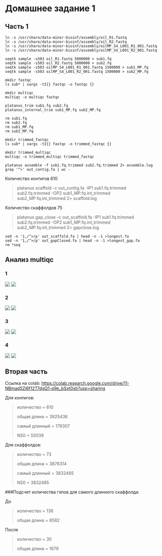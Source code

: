 # Домашнее задание 1
## Часть 1
```
ln -s /usr/share/data-minor-bioinf/assembly/oil_R1.fastq 
ln -s /usr/share/data-minor-bioinf/assembly/oil_R2.fastq 
ln -s /usr/share/data-minor-bioinf/assembly/oilMP_S4_L001_R1_001.fastq 
ln -s /usr/share/data-minor-bioinf/assembly/oilMP_S4_L001_R2_001.fastq 

seqtk sample -s503 oil_R1.fastq 5000000 > sub1.fq
seqtk sample -s503 oil_R2.fastq 5000000 > sub2.fq
seqtk sample -s503 oilMP_S4_L001_R1_001.fastq 1500000 > sub1_MP.fq
seqtk sample -s503 oilMP_S4_L001_R2_001.fastq 1500000 > sub2_MP.fq

mkdir fastqc
ls sub* | xargs -tI{} fastqc -o fastqc {}

mkdir multiqc
multiqc -o multiqc fastqc

platanus_trim sub1.fq sub2.fq
platanus_internal_trim sub1_MP.fq sub2_MP.fq

rm sub1.fq
rm sub2.fq
rm sub1_MP.fq
rm sub2_MP.fq

mkdir trimmed_fastqc
ls sub* | xargs -tI{} fastqc -o trimmed_fastqc {}

mkdir trimmed_multiqc
multiqc -o trimmed_multiqc trimmed_fastqc

platanus assemble -f sub1.fq.trimmed sub2.fq.trimmed 2> assemble.log
grep '^>' out_contig.fa | wc -
```
Количество контигов 610

>platanus scaffold -c out_contig.fa -IP1 sub1.fq.trimmed sub2.fq.trimmed -OP2 sub1_MP.fq.int_trimmed sub2_MP.fq.int_trimmed 2> scaffold.log

Количество скаффолдов 75

>platanus gap_close -c out_scaffold.fa -IP1 sub1.fq.trimmed sub2.fq.trimmed -OP2 sub1_MP.fq.int_trimmed sub2_MP.fq.int_trimmed 2> gapclose.log
```
sed -n '1,/^>/p' out_scaffold.fa | head -n -1 >longest.fa
sed -n '1,/^>/p' out_gapClosed.fa | head -n -1 >longest_gap.fa
rm *seq
```
## Анализ multiqc 
### 1

![](images/before_general.png)
![](images/after_general.png)

### 2

![](images/before_fastqc_per_sequence_quality_scores_plot.png)
![](images/after_fastqc_per_sequence_quality_scores_plot.png)

### 3

![](images/before_fastqc_per_base_sequence_quality_plot.png)
![](images/after_fastqc_per_base_sequence_quality_plot.png)

### 4

![](images/before_fastqc_adapter_content_plot.png)
![](images/after_fastqc_adapter_content_plot.png)

## Вторая часть
Ссылка на colab: https://colab.research.google.com/drive/11-NBmadSZi6f12T7dgQ1-q9e_bSxt0xb?usp=sharing

Для контигов:

>количество = 610
>
>общая длина = 3925436
>
>самый длинный = 179307
>
>N50 = 55039

Для скаффолдов:

>количество = 73
>
>общая длина = 3876314
>
>самый длинный = 3832485
>
>N50 = 3832485

###Подсчет количества гэпов для самого длинного скаффолда:

До

>количество = 136
>
>общая длина = 6582

После

>количество = 30
>
>общая длина = 1679
